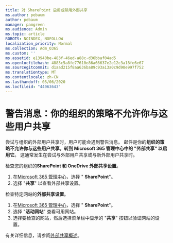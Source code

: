 ```yaml
---
title: 对 SharePoint 启用或禁用外部共享
ms.author: pebaum
author: pebaum
manager: pamgreen
ms.audience: Admin
ms.topic: article
ROBOTS: NOINDEX, NOFOLLOW
localization_priority: Normal
ms.collection: Adm_O365
ms.custom: ''
ms.assetid: e13940be-483f-46ed-a88c-d36bbaf04ad5
ms.openlocfilehash: 4883c5a8fe77610e86a66637e2e12c3a18fe6e67
ms.sourcegitcommit: d1aad215f8aa636ba89c93a13a0c9d90e997f752
ms.translationtype: MT
ms.contentlocale: zh-CN
ms.lasthandoff: 05/06/2020
ms.locfileid: "44063643"
---
```

# <a name="warning-message-your-organizations-policies-dont-allow-you-to-share-with-these-users"></a>警告消息：你的组织的策略不允许你与这些用户共享

尝试与组织的外部用户共享时，用户可能会遇到警告消息。 邮件是你的**组织的策略不允许你与这些用户共享。转到 Microsoft 365 管理中心中的 "外部共享" 以启用它**。 这通常发生在尝试与外部用户共享或与新外部用户共享时。

检查您的组织的**SharePoint 和 OneDrive 外部共享设置**。

1. 在[Microsoft 365 管理中心](https://admin.microsoft.com/AdminPortal/Home#/homepage">https://admin.microsoft.com/)，选择 " **SharePoint**"。
3. 选择 "**共享**" 以查看外部共享设置。

检查特定网站的**外部共享设置**。

1. 在[Microsoft 365 管理中心](https://admin.microsoft.com/AdminPortal/Home#/homepage">https://admin.microsoft.com/)，选择 " **SharePoint**"。
2. 选择 "**活动网站**" 查看可用网站。
3. 选择要检查的网站，然后选择菜单栏中显示的 "**共享**" 按钮以验证网站的设置。

有关详细信息，请参阅[外部共享概述](https://docs.microsoft.com/sharepoint/external-sharing-overview)。